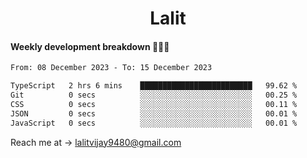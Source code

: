 <h1 align="center">Lalit</h1>

#### Weekly development breakdown 👨🏻‍💻
<!--START_SECTION:waka-->

```txt
From: 08 December 2023 - To: 15 December 2023

TypeScript   2 hrs 6 mins    █████████████████████████   99.62 %
Git          0 secs          ░░░░░░░░░░░░░░░░░░░░░░░░░   00.25 %
CSS          0 secs          ░░░░░░░░░░░░░░░░░░░░░░░░░   00.11 %
JSON         0 secs          ░░░░░░░░░░░░░░░░░░░░░░░░░   00.01 %
JavaScript   0 secs          ░░░░░░░░░░░░░░░░░░░░░░░░░   00.01 %
```

<!--END_SECTION:waka-->

Reach me at → lalitvijay9480@gmail.com
